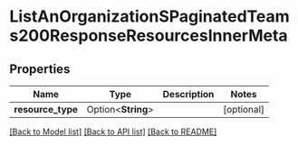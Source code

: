 # ListAnOrganizationSPaginatedTeams200ResponseResourcesInnerMeta

## Properties

Name | Type | Description | Notes
------------ | ------------- | ------------- | -------------
**resource_type** | Option<**String**> |  | [optional]

[[Back to Model list]](../README.md#documentation-for-models) [[Back to API list]](../README.md#documentation-for-api-endpoints) [[Back to README]](../README.md)


